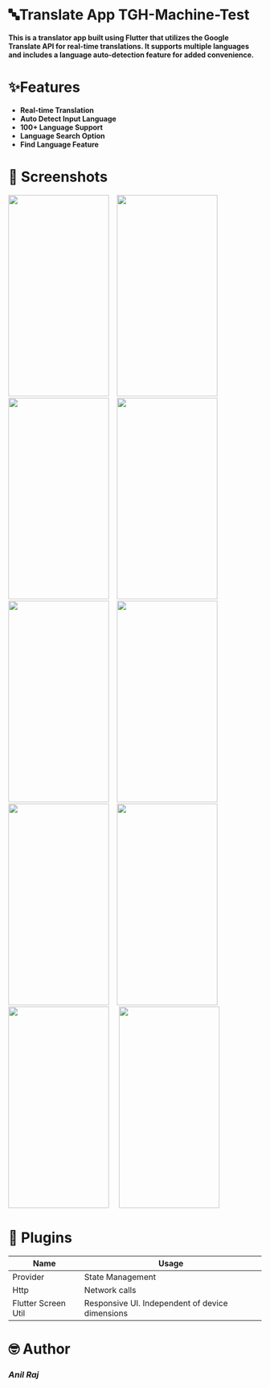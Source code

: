  # 🔤Translate App TGH-Machine-Test

 **This is a translator app built using Flutter that utilizes the Google Translate API for real-time translations. It supports multiple languages and includes a language auto-detection feature for added convenience.**

# ✨Features
 * **Real-time Translation**
 * **Auto Detect Input Language**
 * **100+ Language Support**
 * **Language Search Option**
 * **Find Language Feature**
 

# 📸 Screenshots
<img src='https://user-images.githubusercontent.com/121878034/230775070-70d1b77d-0931-42ca-993f-d8ff215eaf95.png' width= '200' height= '400'>&nbsp;&nbsp;&nbsp;&nbsp;<img src='https://user-images.githubusercontent.com/121878034/230775197-86d9f80f-17fc-44a6-ad74-cdbca5d3250a.png' width= '200' height= '400'>&nbsp;&nbsp;&nbsp;&nbsp;<img src='https://user-images.githubusercontent.com/121878034/230775151-04469365-411e-484d-bfc6-5a94c23340db.png' width= '200' height= '400'>&nbsp;&nbsp;&nbsp;&nbsp;<img src='https://user-images.githubusercontent.com/121878034/230775309-aadc6ae3-08cb-4404-be71-19fb27e6a9c6.png' width= '200' height= '400'>&nbsp;&nbsp;&nbsp;&nbsp;<img src='https://user-images.githubusercontent.com/121878034/230776514-879d403b-6601-4c62-bccb-2ad0d6df15ce.png' width= '200' height= '400'>&nbsp;&nbsp;&nbsp;&nbsp;<img src='https://user-images.githubusercontent.com/121878034/230776558-d5649f1b-ea98-422b-aa20-aa9b0ac54301.png' width= '200' height= '400'>&nbsp;&nbsp;&nbsp;&nbsp;<img src='https://user-images.githubusercontent.com/121878034/230776616-c82153ef-47bf-404d-b695-da5d176cc215.png'  width= '200' height= '400'>&nbsp;&nbsp;&nbsp;&nbsp;<img src='https://user-images.githubusercontent.com/121878034/230776647-72ca12df-1bfe-492f-8ca4-9ea91c9e605f.png'  width= '200' height= '400'>&nbsp;&nbsp;&nbsp;&nbsp; 
<img src='https://user-images.githubusercontent.com/121878034/230776702-38bc99cb-b2c3-4d9f-90c9-b6c742f7dcff.png'  width= '200' height= '400'>&nbsp;&nbsp;&nbsp;&nbsp;
<img src='https://user-images.githubusercontent.com/121878034/230776733-e9132d8e-d88d-4ad2-80d5-66add696154d.png'  width= '200' height= '400'>&nbsp;&nbsp;&nbsp;&nbsp;
# 🔌 Plugins

|           Name          |              Usage             |
| ----------------------- | ------------------------------ |
| Provider                | State Management               | 
| Http                    | Network calls                  |
| Flutter Screen Util     | Responsive UI. Independent of device dimensions| 
 


# 🤓 Author
 
### *Anil Raj* 
